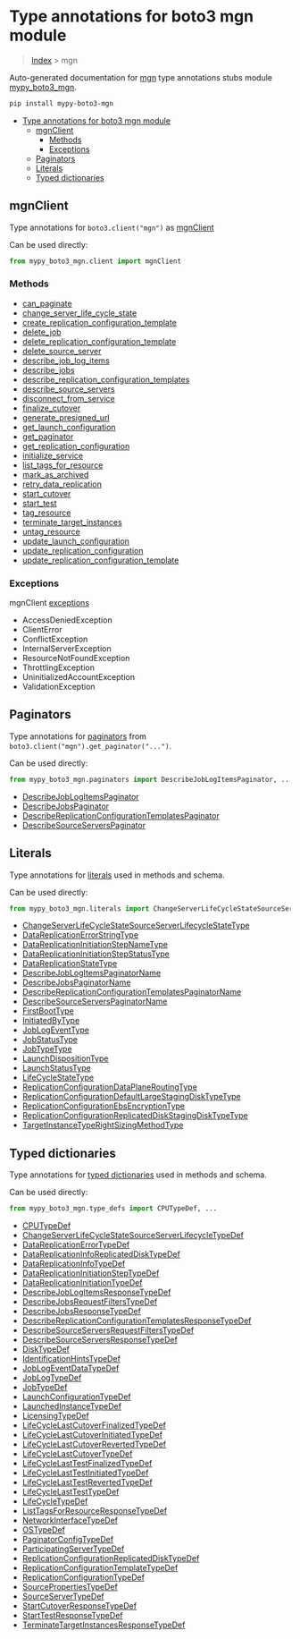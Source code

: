 # Type annotations for boto3 mgn module

> [Index](..) > mgn

Auto-generated documentation for
[mgn](https://boto3.amazonaws.com/v1/documentation/api/1.17.71/reference/services/mgn.html#mgn)
type annotations stubs module
[mypy_boto3_mgn](https://pypi.org/project/mypy-boto3-mgn/).

```bash
pip install mypy-boto3-mgn
```

- [Type annotations for boto3 mgn module](#type-annotations-for-boto3-mgn-module)
  - [mgnClient](#mgnclient)
    - [Methods](#methods)
    - [Exceptions](#exceptions)
  - [Paginators](#paginators)
  - [Literals](#literals)
  - [Typed dictionaries](#typed-dictionaries)

## mgnClient

Type annotations for `boto3.client("mgn")` as [mgnClient](./client.md)

Can be used directly:

```python
from mypy_boto3_mgn.client import mgnClient
```

### Methods

- [can_paginate](./client.md#can_paginate)
- [change_server_life_cycle_state](./client.md#change_server_life_cycle_state)
- [create_replication_configuration_template](./client.md#create_replication_configuration_template)
- [delete_job](./client.md#delete_job)
- [delete_replication_configuration_template](./client.md#delete_replication_configuration_template)
- [delete_source_server](./client.md#delete_source_server)
- [describe_job_log_items](./client.md#describe_job_log_items)
- [describe_jobs](./client.md#describe_jobs)
- [describe_replication_configuration_templates](./client.md#describe_replication_configuration_templates)
- [describe_source_servers](./client.md#describe_source_servers)
- [disconnect_from_service](./client.md#disconnect_from_service)
- [finalize_cutover](./client.md#finalize_cutover)
- [generate_presigned_url](./client.md#generate_presigned_url)
- [get_launch_configuration](./client.md#get_launch_configuration)
- [get_paginator](./client.md#get_paginator)
- [get_replication_configuration](./client.md#get_replication_configuration)
- [initialize_service](./client.md#initialize_service)
- [list_tags_for_resource](./client.md#list_tags_for_resource)
- [mark_as_archived](./client.md#mark_as_archived)
- [retry_data_replication](./client.md#retry_data_replication)
- [start_cutover](./client.md#start_cutover)
- [start_test](./client.md#start_test)
- [tag_resource](./client.md#tag_resource)
- [terminate_target_instances](./client.md#terminate_target_instances)
- [untag_resource](./client.md#untag_resource)
- [update_launch_configuration](./client.md#update_launch_configuration)
- [update_replication_configuration](./client.md#update_replication_configuration)
- [update_replication_configuration_template](./client.md#update_replication_configuration_template)

### Exceptions

mgnClient [exceptions](./client.md#exceptions)

- AccessDeniedException
- ClientError
- ConflictException
- InternalServerException
- ResourceNotFoundException
- ThrottlingException
- UninitializedAccountException
- ValidationException

## Paginators

Type annotations for [paginators](./paginators.md) from
`boto3.client("mgn").get_paginator("...")`.

Can be used directly:

```python
from mypy_boto3_mgn.paginators import DescribeJobLogItemsPaginator, ...
```

- [DescribeJobLogItemsPaginator](./paginators.md#describejoblogitemspaginator)
- [DescribeJobsPaginator](./paginators.md#describejobspaginator)
- [DescribeReplicationConfigurationTemplatesPaginator](./paginators.md#describereplicationconfigurationtemplatespaginator)
- [DescribeSourceServersPaginator](./paginators.md#describesourceserverspaginator)

## Literals

Type annotations for [literals](./literals.md) used in methods and schema.

Can be used directly:

```python
from mypy_boto3_mgn.literals import ChangeServerLifeCycleStateSourceServerLifecycleStateType, ...
```

- [ChangeServerLifeCycleStateSourceServerLifecycleStateType](./literals.md#changeserverlifecyclestatesourceserverlifecyclestatetype)
- [DataReplicationErrorStringType](./literals.md#datareplicationerrorstringtype)
- [DataReplicationInitiationStepNameType](./literals.md#datareplicationinitiationstepnametype)
- [DataReplicationInitiationStepStatusType](./literals.md#datareplicationinitiationstepstatustype)
- [DataReplicationStateType](./literals.md#datareplicationstatetype)
- [DescribeJobLogItemsPaginatorName](./literals.md#describejoblogitemspaginatorname)
- [DescribeJobsPaginatorName](./literals.md#describejobspaginatorname)
- [DescribeReplicationConfigurationTemplatesPaginatorName](./literals.md#describereplicationconfigurationtemplatespaginatorname)
- [DescribeSourceServersPaginatorName](./literals.md#describesourceserverspaginatorname)
- [FirstBootType](./literals.md#firstboottype)
- [InitiatedByType](./literals.md#initiatedbytype)
- [JobLogEventType](./literals.md#joblogeventtype)
- [JobStatusType](./literals.md#jobstatustype)
- [JobTypeType](./literals.md#jobtypetype)
- [LaunchDispositionType](./literals.md#launchdispositiontype)
- [LaunchStatusType](./literals.md#launchstatustype)
- [LifeCycleStateType](./literals.md#lifecyclestatetype)
- [ReplicationConfigurationDataPlaneRoutingType](./literals.md#replicationconfigurationdataplaneroutingtype)
- [ReplicationConfigurationDefaultLargeStagingDiskTypeType](./literals.md#replicationconfigurationdefaultlargestagingdisktypetype)
- [ReplicationConfigurationEbsEncryptionType](./literals.md#replicationconfigurationebsencryptiontype)
- [ReplicationConfigurationReplicatedDiskStagingDiskTypeType](./literals.md#replicationconfigurationreplicateddiskstagingdisktypetype)
- [TargetInstanceTypeRightSizingMethodType](./literals.md#targetinstancetyperightsizingmethodtype)

## Typed dictionaries

Type annotations for [typed dictionaries](./type_defs.md) used in methods and
schema.

Can be used directly:

```python
from mypy_boto3_mgn.type_defs import CPUTypeDef, ...
```

- [CPUTypeDef](./type_defs.md#cputypedef)
- [ChangeServerLifeCycleStateSourceServerLifecycleTypeDef](./type_defs.md#changeserverlifecyclestatesourceserverlifecycletypedef)
- [DataReplicationErrorTypeDef](./type_defs.md#datareplicationerrortypedef)
- [DataReplicationInfoReplicatedDiskTypeDef](./type_defs.md#datareplicationinforeplicateddisktypedef)
- [DataReplicationInfoTypeDef](./type_defs.md#datareplicationinfotypedef)
- [DataReplicationInitiationStepTypeDef](./type_defs.md#datareplicationinitiationsteptypedef)
- [DataReplicationInitiationTypeDef](./type_defs.md#datareplicationinitiationtypedef)
- [DescribeJobLogItemsResponseTypeDef](./type_defs.md#describejoblogitemsresponsetypedef)
- [DescribeJobsRequestFiltersTypeDef](./type_defs.md#describejobsrequestfilterstypedef)
- [DescribeJobsResponseTypeDef](./type_defs.md#describejobsresponsetypedef)
- [DescribeReplicationConfigurationTemplatesResponseTypeDef](./type_defs.md#describereplicationconfigurationtemplatesresponsetypedef)
- [DescribeSourceServersRequestFiltersTypeDef](./type_defs.md#describesourceserversrequestfilterstypedef)
- [DescribeSourceServersResponseTypeDef](./type_defs.md#describesourceserversresponsetypedef)
- [DiskTypeDef](./type_defs.md#disktypedef)
- [IdentificationHintsTypeDef](./type_defs.md#identificationhintstypedef)
- [JobLogEventDataTypeDef](./type_defs.md#joblogeventdatatypedef)
- [JobLogTypeDef](./type_defs.md#joblogtypedef)
- [JobTypeDef](./type_defs.md#jobtypedef)
- [LaunchConfigurationTypeDef](./type_defs.md#launchconfigurationtypedef)
- [LaunchedInstanceTypeDef](./type_defs.md#launchedinstancetypedef)
- [LicensingTypeDef](./type_defs.md#licensingtypedef)
- [LifeCycleLastCutoverFinalizedTypeDef](./type_defs.md#lifecyclelastcutoverfinalizedtypedef)
- [LifeCycleLastCutoverInitiatedTypeDef](./type_defs.md#lifecyclelastcutoverinitiatedtypedef)
- [LifeCycleLastCutoverRevertedTypeDef](./type_defs.md#lifecyclelastcutoverrevertedtypedef)
- [LifeCycleLastCutoverTypeDef](./type_defs.md#lifecyclelastcutovertypedef)
- [LifeCycleLastTestFinalizedTypeDef](./type_defs.md#lifecyclelasttestfinalizedtypedef)
- [LifeCycleLastTestInitiatedTypeDef](./type_defs.md#lifecyclelasttestinitiatedtypedef)
- [LifeCycleLastTestRevertedTypeDef](./type_defs.md#lifecyclelasttestrevertedtypedef)
- [LifeCycleLastTestTypeDef](./type_defs.md#lifecyclelasttesttypedef)
- [LifeCycleTypeDef](./type_defs.md#lifecycletypedef)
- [ListTagsForResourceResponseTypeDef](./type_defs.md#listtagsforresourceresponsetypedef)
- [NetworkInterfaceTypeDef](./type_defs.md#networkinterfacetypedef)
- [OSTypeDef](./type_defs.md#ostypedef)
- [PaginatorConfigTypeDef](./type_defs.md#paginatorconfigtypedef)
- [ParticipatingServerTypeDef](./type_defs.md#participatingservertypedef)
- [ReplicationConfigurationReplicatedDiskTypeDef](./type_defs.md#replicationconfigurationreplicateddisktypedef)
- [ReplicationConfigurationTemplateTypeDef](./type_defs.md#replicationconfigurationtemplatetypedef)
- [ReplicationConfigurationTypeDef](./type_defs.md#replicationconfigurationtypedef)
- [SourcePropertiesTypeDef](./type_defs.md#sourcepropertiestypedef)
- [SourceServerTypeDef](./type_defs.md#sourceservertypedef)
- [StartCutoverResponseTypeDef](./type_defs.md#startcutoverresponsetypedef)
- [StartTestResponseTypeDef](./type_defs.md#starttestresponsetypedef)
- [TerminateTargetInstancesResponseTypeDef](./type_defs.md#terminatetargetinstancesresponsetypedef)
